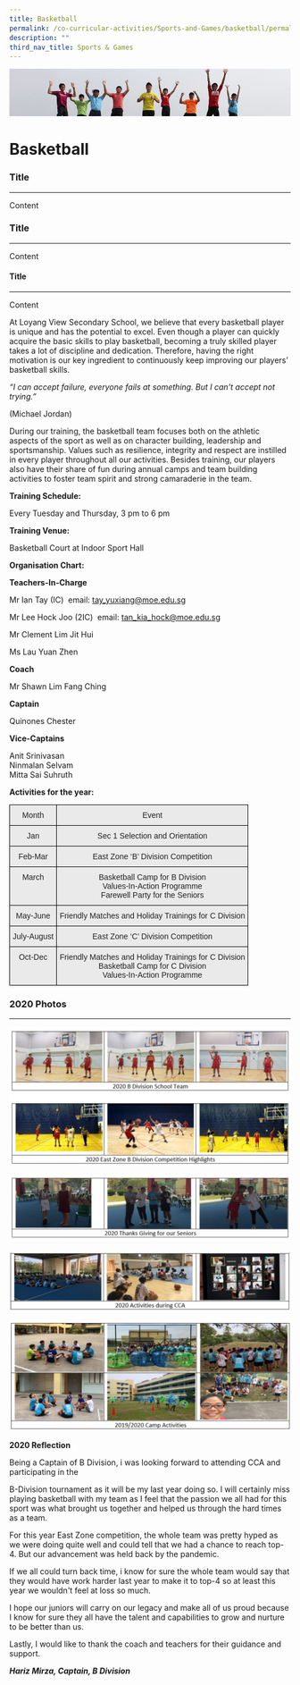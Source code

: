 ```yaml
---
title: Basketball
permalink: /co-curricular-activities/Sports-and-Games/basketball/permalink/
description: ""
third_nav_title: Sports & Games
---
```

![](/images/Banner.jpg)

Basketball
==========


### Title
-----

Content

### Title
-----

Content

#### Title
-----

Content

At Loyang View Secondary School, we believe that every basketball player is unique and has the potential to excel. Even though a player can quickly acquire the basic skills to play basketball, becoming a truly skilled player takes a lot of discipline and dedication. Therefore, having the right motivation is our key ingredient to continuously keep improving our players’ basketball skills.

_“I can accept failure, everyone fails at something. But I can’t accept not trying.”_

(Michael Jordan)

During our training, the basketball team focuses both on the athletic aspects of the sport as well as on character building, leadership and sportsmanship. Values such as resilience, integrity and respect are instilled in every player throughout all our activities. Besides training, our players also have their share of fun during annual camps and team building activities to foster team spirit and strong camaraderie in the team.

**Training Schedule:**&nbsp;

Every Tuesday and Thursday, 3 pm to 6 pm

**Training Venue:**&nbsp;

Basketball Court at Indoor Sport Hall

**Organisation Chart:**

**Teachers-In-Charge**

Mr Ian Tay (IC)&nbsp; email:&nbsp;tay_yuxiang@moe.edu.sg&nbsp;

Mr Lee Hock Joo (2IC)&nbsp; email:&nbsp;tan_kia_hock@moe.edu.sg&nbsp;

Mr Clement Lim Jit Hui

Ms Lau Yuan Zhen

**Coach**

Mr Shawn Lim Fang Ching

**Captain**

Quinones Chester

**Vice-Captains**

Anit Srinivasan  
Ninmalan Selvam  
Mitta Sai Suhruth

**Activities for the year:**

<style type="text/css">
.tg  {border-collapse:collapse;border-spacing:0;}
.tg td{border-color:black;border-style:solid;border-width:1px;font-family:Arial, sans-serif;font-size:14px;
  overflow:hidden;padding:10px 5px;word-break:normal;}
.tg th{border-color:black;border-style:solid;border-width:1px;font-family:Arial, sans-serif;font-size:14px;
  font-weight:normal;overflow:hidden;padding:10px 5px;word-break:normal;}
.tg .tg-ii8k{background-color:#EAEAEA;color:#222;text-align:center;vertical-align:top}
</style>
<table class="tg">
<thead>
  <tr>
    <th class="tg-ii8k">Month</th>
    <th class="tg-ii8k">Event</th>
  </tr>
</thead>
<tbody>
  <tr>
    <td class="tg-ii8k">Jan</td>
    <td class="tg-ii8k">Sec 1 Selection and Orientation</td>
  </tr>
  <tr>
    <td class="tg-ii8k">Feb-Mar</td>
    <td class="tg-ii8k">East Zone ‘B’ Division Competition</td>
  </tr>
  <tr>
    <td class="tg-ii8k">March</td>
    <td class="tg-ii8k">Basketball Camp for B Division<br>Values-In-Action Programme<br>Farewell Party for the Seniors</td>
  </tr>
  <tr>
    <td class="tg-ii8k">May-June</td>
    <td class="tg-ii8k">Friendly Matches and Holiday Trainings for C Division</td>
  </tr>
  <tr>
    <td class="tg-ii8k">July-August</td>
    <td class="tg-ii8k">East Zone ‘C’ Division Competition</td>
  </tr>
  <tr>
    <td class="tg-ii8k">Oct-Dec</td>
    <td class="tg-ii8k">Friendly Matches and Holiday Trainings for C Division<br>Basketball Camp for C Division<br>Values-In-Action Programme</td>
  </tr>
</tbody>
</table>


### 2020 Photos
-----------

![](/images/Basketball1.jpeg)

![](/images/Basketball2.jpeg)

![](/images/Basketball3.jpeg)

![](/images/Basketball4.jpeg)


**2020 Reflection**

Being a Captain of B Division, i was looking forward to attending CCA and participating in the

B-Division tournament as it will be my last year doing so. I will certainly miss playing basketball with my team as I feel that the passion we all had for this sport was what brought us together and helped us through the hard times as a team.

For this year East Zone competition, the whole team was pretty hyped as we were doing quite well and could tell that we had a chance to reach top-4. But our advancement was held back by the pandemic.

If we all could turn back time, i know for sure the whole team would say that they would have work harder last year to make it to top-4 so at least this year we wouldn't feel at loss so much.

I hope our juniors will carry on our legacy and make all of us proud because I know for sure they all have the talent and capabilities to grow and nurture to be better than us.

Lastly, I would like to thank the coach and teachers for their guidance and support.

**_Hariz Mirza, Captain, B Division_**